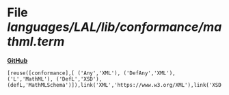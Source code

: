 # File _languages/LAL/lib/conformance/mathml.term_
**[GitHub](https://github.com/softlang/yas/blob/master/languages/LAL/lib/conformance/mathml.term)**
```
[reuse([conformance],[ ('Any','XML'), ('DefAny','XML'), ('L','MathML'), ('DefL','XSD'), (defL,'MathMLSchema')]),link('XML','https://www.w3.org/XML'),link('XSD','https://www.w3.org/XML/Schema'),link('MathML','https://www.w3.org/TR/MathML3'),link('MathMLSchema','https://www.w3.org/Math/XMLSchema')].
```
